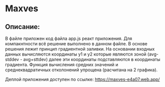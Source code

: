 # Maxves


## Описание:

В файле приложен код файла app.js реакт приложения. Для компакнтности всё решение выполнено в данном файле. В основе решения лежит
принцип градиентной заливки. На основании входных данных вычисляются координаты y1 и y2 которые являются зоной (avg-stddev - avg+sttdev)
далее эти координаты подставляются в координаты градиента. Функция вычисления средних значений и среднеквадратичных отколонений упрощена
(расчитана на 2 графика). 

Деплой приложения доступен по ссылке:
https://maxves-e4a07.web.app/
